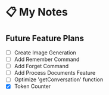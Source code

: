 # 📋 My Notes

## Future Feature Plans

- [ ] Create Image Generation
- [ ] Add Remember Command
- [ ] Add Forget Command
- [ ] Add Process Documents Feature
- [ ] Optimize 'getConversation' function
- [x] Token Counter